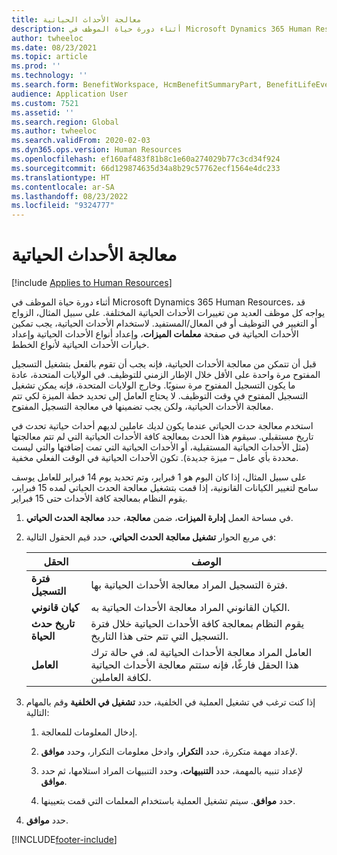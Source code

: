 ```yaml
---
title: معالجة الأحداث الحياتية
description: أثناء دورة حياة الموظف في Microsoft Dynamics 365 Human Resources، قد يواجه كل موظف العديد من تغييرات الأحداث الحياتية المختلفة.
author: twheeloc
ms.date: 08/23/2021
ms.topic: article
ms.prod: ''
ms.technology: ''
ms.search.form: BenefitWorkspace, HcmBenefitSummaryPart, BenefitLifeEventTypes, BenefitEligibilityProcessResultViewer
audience: Application User
ms.custom: 7521
ms.assetid: ''
ms.search.region: Global
ms.author: twheeloc
ms.search.validFrom: 2020-02-03
ms.dyn365.ops.version: Human Resources
ms.openlocfilehash: ef160af483f81b8c1e60a274029b77c3cd34f924
ms.sourcegitcommit: 66d129874635d34a8b29c57762ecf1564e4dc233
ms.translationtype: HT
ms.contentlocale: ar-SA
ms.lasthandoff: 08/23/2022
ms.locfileid: "9324777"
---
```

# <a name="process-life-events"></a>معالجة الأحداث الحياتية

[!include [Applies to Human Resources](../includes/applies-to-hr.md)]

أثناء دورة حياة الموظف في Microsoft Dynamics 365 Human Resources، قد يواجه كل موظف العديد من تغييرات الأحداث الحياتية المختلفة. على سبيل المثال، الزواج أو التغيير في التوظيف أو في المعال/المستفيد. لاستخدام الأحداث الحياتية، يجب تمكين الأحداث الحياتية في صفحة **معلمات الميزات**، وإعداد أنواع الأحداث الحياتية وإعداد خيارات الأحداث الحياتية لأنواع الخطط.

قبل أن تتمكن من معالجة الأحداث الحياتية، فإنه يجب أن تقوم بالفعل بتشغيل التسجيل المفتوح مرة واحدة على الأقل خلال الإطار الزمني للتوظيف. في الولايات المتحدة، عادة ما يكون التسجيل المفتوح مرة سنويًا. وخارج الولايات المتحدة، فإنه يمكن تشغيل التسجيل المفتوح في وقت التوظيف. لا يحتاج العامل إلى تحديد خطة الميزة لكي تتم معالجة الأحداث الحياتية، ولكن يجب تضمينها في معالجة التسجيل المفتوح. 

استخدم معالجة حدث الحياتي عندما يكون لديك عاملين لديهم أحداث حياتية تحدث في تاريخ مستقبلي. سيقوم هذا الحدث بمعالجة كافة الأحداث الحياتية التي لم تتم معالجتها (مثل الأحداث الحياتية المستقبلية، أو الأحداث الحياتية التي تمت إضافتها والتي ليست محددة بأي عامل – ميزة جديدة). تكون الأحداث الحياتية في الوقت الفعلي مخفية.

على سبيل المثال، إذا كان اليوم هو 1 فبراير، وتم تحديد يوم 14 فبراير للعامل يوسف سامح لتغيير الكيانات القانونية، إذا قمت بتشغيل معالجة الحدث الحياتي لمده 15 فبراير، يقوم النظام بمعالجة كافة الأحداث حتى 15 فبراير. 

1. في مساحة العمل **إدارة الميزات**، ضمن **معالجة**، حدد **معالجة الحدث الحياتي**.

2. في مربع الحوار **تشغيل معالجة الحدث الحياتي**، حدد قيم الحقول التالية:

   | الحقل | ‏‏الوصف |
   | --- | --- |
   | **فترة التسجيل** | فترة التسجيل المراد معالجة الأحداث الحياتية بها. |
   | **كيان قانوني** | الكيان القانوني المراد معالجة الأحداث الحياتية به. |
   | **تاريخ حدث الحياة** | يقوم النظام بمعالجة كافة الأحداث الحياتية خلال فترة التسجيل التي تتم حتى هذا التاريخ. |
   | **العامل** | العامل المراد معالجة الأحداث الحياتية له. في حالة ترك هذا الحقل فارغًا، فإنه ستتم معالجة الأحداث الحياتية لكافة العاملين. |

3. إذا كنت ترغب في تشغيل العملية في الخلفية، حدد **تشغيل في الخلفية** وقم بالمهام التالية:

   1. إدخال المعلومات للمعالجة.

   2. لإعداد مهمة متكررة، حدد **التكرار**، وادخل معلومات التكرار، وحدد **موافق**.

   3. لإعداد تنبيه بالمهمة، حدد **التنبيهات**، وحدد التنبيهات المراد استلامها، ثم حدد **موافق**.

   4. حدد **موافق**. سيتم تشغيل العملية باستخدام المعلمات التي قمت بتعيينها.

4. حدد **موافق**.


[!INCLUDE[footer-include](../includes/footer-banner.md)]
